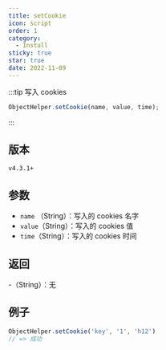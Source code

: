 ```yaml
---
title: setCookie
icon: script
order: 1
category:
  - Install
sticky: true
star: true
date: 2022-11-09
---
```


:::tip 写入 cookies
```js
ObjectHelper.setCookie(name, value, time);
```
:::

## 版本

`v4.3.1+`

## 参数

- `name` （String）：写入的 cookies 名字
- `value`（String）：写入的 cookies 值
- `time`（String）：写入的 cookies 时间

## 返回

-（String）：无

## 例子

```js
ObjectHelper.setCookie('key', '1', 'h12')
// => 成功
```
